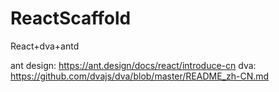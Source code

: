 # ReactScaffold
React+dva+antd

ant design: https://ant.design/docs/react/introduce-cn
dva: https://github.com/dvajs/dva/blob/master/README_zh-CN.md

